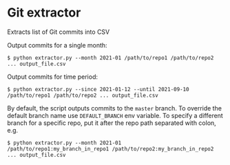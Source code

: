 # Git extractor
Extracts list of Git commits into CSV

Output commits for a single month:
```shell
$ python extractor.py --month 2021-01 /path/to/repo1 /path/to/repo2 ... output_file.csv
```

Output commits for time period:
```shell
$ python extractor.py --since 2021-01-12 --until 2021-09-10 /path/to/repo1 /path/to/repo2 ... output_file.csv
```

By default, the script outputs commits to the `master` branch. To override the default branch name use `DEFAULT_BRANCH` env variable. To specify a different branch for a specific repo, put it after the repo path separated with colon, e.g.
```shell
$ python extractor.py --month 2021-01 /path/to/repo1:my_branch_in_repo1 /path/to/repo2:my_branch_in_repo2 ... output_file.csv
```
